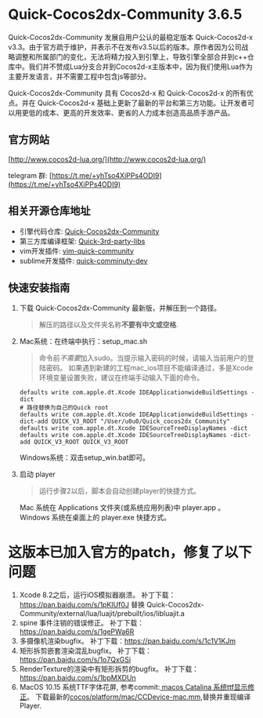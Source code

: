# Quick-Cocos2dx-Community 3.6.5

Quick-Cocos2dx-Community 发展自用户公认的最稳定版本 Quick-Cocos2d-x v3.3。由于官方疏于维护，并表示不在发布v3.5以后的版本。原作者因为公司战略调整和所属部门的变化，无法将精力投入到引擎上，导致引擎全部合并到c++仓库中。我们并不赞成Lua分支合并到Cocos2d-x主版本中，因为我们使用Lua作为主要开发语言，并不需要工程中包含js等部分。

Quick-Cocos2dx-Community 具有 Cocos2d-x 和 Quick-Cocos2d-x 的所有优点。并在 Quick-Cocos2d-x 基础上更新了最新的平台和第三方功能。让开发者可以用更低的成本、更高的开发效率、更省的人力成本创造高品质手游产品。

## 官方网站

[http://www.cocos2d-lua.org/](http://www.cocos2d-lua.org/)

telegram 群: [https://t.me/+yhTso4XiPPs4ODI9](https://t.me/+yhTso4XiPPs4ODI9)

## 相关开源仓库地址

* 引擎代码仓库: [Quick-Cocos2dx-Community](https://github.com/u0u0/Quick-Cocos2dx-Community)
* 第三方库编译框架: [Quick-3rd-party-libs](https://github.com/u0u0/Quick-3rd-party-libs)
* vim开发插件: [vim-quick-community](https://github.com/u0u0/vim-quick-community)
* sublime开发插件: [quick-comminuty-dev](https://github.com/u0u0/quick-comminuty-dev)

## 快速安装指南

1. 下载 Quick-Cocos2dx-Community 最新版，并解压到一个路径。
	> 解压的路径以及文件夹名称**不要有中文或空格**.
2. Mac系统：在终端中执行：setup_mac.sh
	> 命令前*不需要*加入sudo。当提示输入密码的时候，请输入当前用户的登陆密码。 如果遇到新建的工程mac_ios项目不能编译通过，多是Xcode环境变量设置失败，建议在终端手动输入下面的命令。

	```
    defaults write com.apple.dt.Xcode IDEApplicationwideBuildSettings -dict
	# 路径替换为自己的Quick root
	defaults write com.apple.dt.Xcode IDEApplicationwideBuildSettings -dict-add QUICK_V3_ROOT "/User/u0u0/Quick_cocos2dx_Community"
	defaults write com.apple.dt.Xcode IDESourceTreeDisplayNames -dict
	defaults write com.apple.dt.Xcode IDESourceTreeDisplayNames -dict-add QUICK_V3_ROOT QUICK_V3_ROOT
   ```

   Windows系统：双击setup_win.bat即可。
3. 启动 player
	> 运行步骤2以后，脚本会自动创建player的快捷方式。

	 Mac 系统在 Applications 文件夹(或系统应用列表)中 player.app 。
	 Windows 系统在桌面上的 player.exe 快捷方式。
	
	

# 这版本已加入官方的patch，修复了以下问题

1. Xcode 8.2之后，运行iOS模拟器崩溃。 补丁下载：https://pan.baidu.com/s/1pKIUf0J 替换 Quick-Cocos2dx-Community/external/lua/luajit/prebuilt/ios/libluajit.a
2. spine 事件注销的错误修正。 补丁下载：https://pan.baidu.com/s/1gePWa6R
3. 多摄像机渲染bugfix。 补丁下载：https://pan.baidu.com/s/1c1V1KJm
4. 矩形拆剪嵌套渲染混乱bugfix。 补丁下载：https://pan.baidu.com/s/1o7QxGSi
5. RenderTexture的渲染中有矩形拆剪的bugfix。 补丁下载：https://pan.baidu.com/s/1bpMXDUn
6. MacOS 10.15 系统TTF字体花屏, 参考commit:[ macos Catalina 系统ttf显示修正](https://github.com/u0u0/Quick-Cocos2dx-Community/commit/6145679dd278371e841231c1d6657eb943755647)。 下载最新的[cocos/platform/mac/CCDevice-mac.mm](https://github.com/u0u0/Quick-Cocos2dx-Community/blob/master/cocos/platform/mac/CCDevice-mac.mm),替换并重现编译Player.